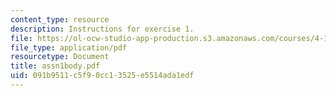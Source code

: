 ```yaml
---
content_type: resource
description: Instructions for exercise 1.
file: https://ol-ocw-studio-app-production.s3.amazonaws.com/courses/4-104-architectural-design-intentions-spring-2004/091b9511c5f90cc13525e5514ada1edf_assn1body.pdf
file_type: application/pdf
resourcetype: Document
title: assn1body.pdf
uid: 091b9511-c5f9-0cc1-3525-e5514ada1edf
---
```

